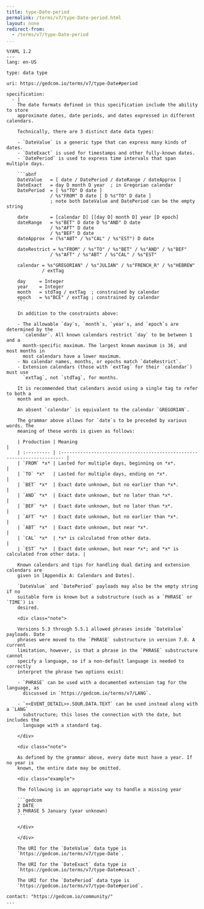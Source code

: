 ```yaml
---
title: type-Date-period
permalink: /terms/v7/type-Date-period.html
layout: none
redirect-from:
  - /terms/v7/type-Date-period
...
```


```
%YAML 1.2
---
lang: en-US

type: data type

uri: https://gedcom.io/terms/v7/type-Date#period

specification:
  - |
    The date formats defined in this specification include the ability to store
    approximate dates, date periods, and dates expressed in different calendars.
    
    Technically, there are 3 distinct date data types:
    
    - `DateValue` is a generic type that can express many kinds of dates.
    - `DateExact` is used for timestamps and other fully-known dates.
    - `DatePeriod` is used to express time intervals that span multiple days.
    
    ```abnf
    DateValue   = [ date / DatePeriod / dateRange / dateApprox ]
    DateExact   = day D month D year  ; in Gregorian calendar
    DatePeriod  = [ %s"TO" D date ]
                / %s"FROM" D date [ D %s"TO" D date ]
                ; note both DateValue and DatePeriod can be the empty string
    
    date        = [calendar D] [[day D] month D] year [D epoch]
    dateRange   = %s"BET" D date D %s"AND" D date
                / %s"AFT" D date
                / %s"BEF" D date
    dateApprox  = (%s"ABT" / %s"CAL" / %s"EST") D date
    
    dateRestrict = %s"FROM" / %s"TO" / %s"BET" / %s"AND" / %s"BEF"
                / %s"AFT" / %s"ABT" / %s"CAL" / %s"EST"
    
    calendar = %s"GREGORIAN" / %s"JULIAN" / %s"FRENCH_R" / %s"HEBREW"
             / extTag
    
    day     = Integer
    year    = Integer
    month   = stdTag / extTag  ; constrained by calendar
    epoch   = %s"BCE" / extTag ; constrained by calendar
    ```
    
    In addition to the constraints above:
    
    - The allowable `day`s, `month`s, `year`s, and `epoch`s are determined by the
      `calendar`. All known calendars restrict `day` to be between 1 and a
      month-specific maximum. The largest known maximum is 36, and most months in
      most calendars have a lower maximum.
    - No calendar names, months, or epochs match `dateRestrict`.
    - Extension calendars (those with `extTag` for their `calendar`) must use
      `extTag`, not `stdTag`, for months.
    
    It is recommended that calendars avoid using a single tag to refer to both a
    month and an epoch.
    
    An absent `calendar` is equivalent to the calendar `GREGORIAN`.
    
    The grammar above allows for `date`s to be preceded by various words. The
    meaning of these words is given as follows:
    
    | Production | Meaning                                                                  |
    | :--------- | :----------------------------------------------------------------------- |
    | `FROM` *x* | Lasted for multiple days, beginning on *x*.                              |
    | `TO` *x*   | Lasted for multiple days, ending on *x*.                                 |
    | `BET` *x*  | Exact date unknown, but no earlier than *x*.                             |
    | `AND` *x*  | Exact date unknown, but no later than *x*.                               |
    | `BEF` *x*  | Exact date unknown, but no later than *x*.                               |
    | `AFT` *x*  | Exact date unknown, but no earlier than *x*.                             |
    | `ABT` *x*  | Exact date unknown, but near *x*.                                        |
    | `CAL` *x*  | *x* is calculated from other data.                                       |
    | `EST` *x*  | Exact date unknown, but near *x*; and *x* is calculated from other data. |
    
    Known calendars and tips for handling dual dating and extension calendars are
    given in [Appendix A: Calendars and Dates].
    
    `DateValue` and `DatePeriod` payloads may also be the empty string if no
    suitable form is known but a substructure (such as a `PHRASE` or `TIME`) is
    desired.
    
    <div class="note">
    
    Versions 5.3 through 5.5.1 allowed phrases inside `DateValue` payloads. Date
    phrases were moved to the `PHRASE` substructure in version 7.0. A current
    limitation, however, is that a phrase in the `PHRASE` substructure cannot
    specify a language, so if a non-default language is needed to correctly
    interpret the phrase two options exist:
    
    - `PHRASE` can be used with a documented extension tag for the language, as
      discussed in `https://gedcom.io/terms/v7/LANG`.
    
    - `<<EVENT_DETAIL>>.SOUR.DATA.TEXT` can be used instead along with a `LANG`
      substructure; this loses the connection with the date, but includes the
      language with a standard tag.
    
    </div>
    
    <div class="note">
    
    As defined by the grammar above, every date must have a year. If no year is
    known, the entire date may be omitted.
    
    <div class="example">
    
    The following is an appropriate way to handle a missing year
    
    ```gedcom
    2 DATE
    3 PHRASE 5 January (year unknown)
    ```
    
    </div>
    
    </div>
    
    The URI for the `DateValue` data type is
    `https://gedcom.io/terms/v7/type-Date`.
    
    The URI for the `DateExact` data type is
    `https://gedcom.io/terms/v7/type-Date#exact`.
    
    The URI for the `DatePeriod` data type is
    `https://gedcom.io/terms/v7/type-Date#period`.

contact: "https://gedcom.io/community/"
...

```
